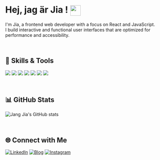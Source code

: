 # Hej, jag är Jia ! <img align="center" src="https://github.com/rajput2107/rajput2107/blob/master/Assets/Handshake.gif" height="33px" />

I'm Jia, a frontend web developer with a focus on React and JavaScript. <br/> I build interactive and functional user interfaces that are optimized for performance and accessibility.

<br />

## 🔧 Skills & Tools

![](https://img.shields.io/badge/Code-React-informational?style=flat&logo=react&logoColor=white&color=BDDEA1)
![](https://img.shields.io/badge/Code-JavaScript-informational?style=flat&logo=javascript&logoColor=white&color=BDDEA1)
![](https://img.shields.io/badge/Style-StyledComponents-informational?style=flat&logo=styled-components&logoColor=white&color=BDDEA1)
![](https://img.shields.io/badge/Tools-Git-informational?style=flat&logo=git&logoColor=white&color=BDDEA1)
![](https://img.shields.io/badge/Tools-Jira-informational?style=flat&logo=jira&logoColor=white&color=BDDEA1)
![](https://img.shields.io/badge/Design-Figma-informational?style=flat&logo=figma&logoColor=white&color=BDDEA1)
![](https://img.shields.io/badge/Hosting-Vercel-informational?style=flat&logo=vercel&logoColor=white&color=BDDEA1)

<br />

## 📊 GitHub Stats

![Jang Jia's GitHub stats](https://github-readme-stats.vercel.app/api?username=jangjia01234&show_icons=true&theme=apprentice)

<br />

## 🌐 Connect with Me

[![LinkedIn](https://img.shields.io/badge/-LinkedIn-333?logo=linkedin&logoColor=white&style=for-the-badge)](https://www.linkedin.com/in/jiajang/)
[![Blog](https://img.shields.io/badge/-Blog-333?logo=react&logoColor=white&style=for-the-badge)](https://hejnino.tistory.com/)
[![Instagram](https://img.shields.io/badge/-Instagram-333?logo=instagram&logoColor=white&style=for-the-badge)](https://www.instagram.com/dazezd_z/)

<br />
